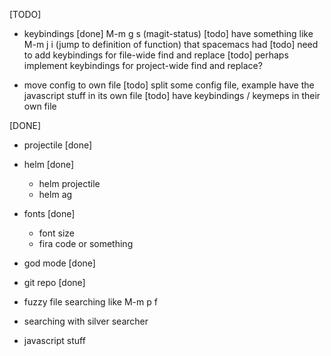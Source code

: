 [TODO]
- keybindings
  [done] M-m g s (magit-status)
  [todo] have something like M-m j i (jump to definition of function) that spacemacs had
  [todo] need to add keybindings for file-wide find and replace
  [todo] perhaps implement keybindings for project-wide find and replace?

- move config to own file
  [todo] split some config file, example have the javascript stuff in its own file
  [todo] have keybindings / keymeps in their own file


[DONE]

- projectile [done]

- helm [done]
  - helm projectile
  - helm ag

- fonts [done]
  - font size
  - fira code or something

- god mode [done]
- git repo [done]
- fuzzy file searching like M-m p f
- searching with silver searcher
- javascript stuff

